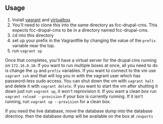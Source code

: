 ## Usage ##

1. Install [vagrant][1] and [virtualbox][2]
2. You'll need to clone this into the same directory as fcc-drupal-cms. This expects fcc-drupal-cms to be in a directory named fcc-drupal-cms.
3. cd into this directory
4. set up your prefix in the Vagrantfile by changing the value of the `prefix` variable near the top.
5. run `vagrant up`

Once that completes, you'll have a virtual server for the drupal cms running on `172.16.0.10`. If you want to run multiple boxes at once, all you need to do is change the `ip` and `prefix` variables. If you want to connect to the vm use `vagrant ssh` and that will log you in with the vagrant user which has password-less sudo access. You can shut down the vm with `vagrant halt` and delete it with `vagrant delete`. If you want to start the vm after shutting it down just run `vagrant up`, it won't reprovision it. If you want a clean box run `vagrant reload --provision` if your box is currently running. If it isn't running, run `vagrant up --provision` for a clean box.

If you need the live database, move the database dump into the database directroy. then the database dump will be available on the box at `/exports`

[1]:http://downloads.vagrantup.com
[2]:https://www.virtualbox.org/wiki/Downloads
